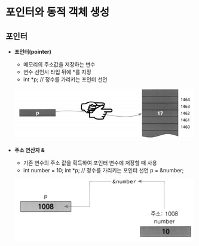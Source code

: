 # 포인터와 동적 객체 생성



## 포인터

- **포인터(pointer)**

  - 메모리의 주소값을 저장하는 변수
  - 변수 선언시 타입 뒤에 *를 지정
  - int *p; // 정수를 가리키는 포인터 선언

  ![image-20200908151322312](07.포인터와_동적_객체_생성.assets/image-20200908151322312.png)



- **주소 연산자 &**

  - 기존 변수의 주소 값을 획득하여 포인터 변수에 저장할 때 사용
  - int number = 10;
    int *p; // 정수를 가리키는 포인터 선언
    p = &number;

  ![image-20200908151415800](07.포인터와_동적_객체_생성.assets/image-20200908151415800.png)
  